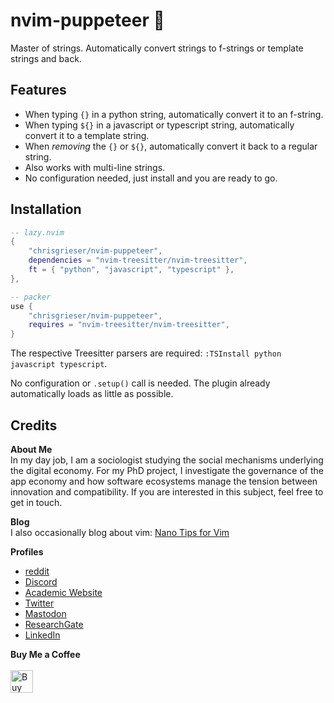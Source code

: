 <!-- LTeX: enabled=false -->
# nvim-puppeteer <!-- LTeX: enabled=true --> 🎎
<!-- <a href="https://dotfyle.com/plugins/chrisgrieser/nvim-puppeteer"><img src="https://dotfyle.com/plugins/chrisgrieser/nvim-puppeteer/shield" /></a> -->

Master of strings. Automatically convert strings to f-strings or template strings and back.

## Features
- When typing `{}` in a python string, automatically convert it to an f-string. 
- When typing `${}` in a javascript or typescript string, automatically convert it to a template string.
- When *removing* the `{}` or `${}`, automatically convert it back to a regular string.
- Also works with multi-line strings.
- No configuration needed, just install and you are ready to go.

## Installation

```lua
-- lazy.nvim
{ 
	"chrisgrieser/nvim-puppeteer",
	dependencies = "nvim-treesitter/nvim-treesitter",
	ft = { "python", "javascript", "typescript" },
},

-- packer
use {
	"chrisgrieser/nvim-puppeteer",
	requires = "nvim-treesitter/nvim-treesitter",
}
```

The respective Treesitter parsers are required: `:TSInstall python javascript typescript`.

No configuration or `.setup()` call is needed. The plugin already automatically loads as little as possible.

## Credits
<!-- vale Google.FirstPerson = NO -->
__About Me__  
In my day job, I am a sociologist studying the social mechanisms underlying the digital economy. For my PhD project, I investigate the governance of the app economy and how software ecosystems manage the tension between innovation and compatibility. If you are interested in this subject, feel free to get in touch.

__Blog__  
I also occasionally blog about vim: [Nano Tips for Vim](https://nanotipsforvim.prose.sh)

__Profiles__  
- [reddit](https://www.reddit.com/user/pseudometapseudo)
- [Discord](https://discordapp.com/users/462774483044794368/)
- [Academic Website](https://chris-grieser.de/)
- [Twitter](https://twitter.com/pseudo_meta)
- [Mastodon](https://pkm.social/@pseudometa)
- [ResearchGate](https://www.researchgate.net/profile/Christopher-Grieser)
- [LinkedIn](https://www.linkedin.com/in/christopher-grieser-ba693b17a/)

__Buy Me a Coffee__  
<br>
<a href='https://ko-fi.com/Y8Y86SQ91' target='_blank'><img height='36' style='border:0px;height:36px;' src='https://cdn.ko-fi.com/cdn/kofi1.png?v=3' border='0' alt='Buy Me a Coffee at ko-fi.com' /></a>

